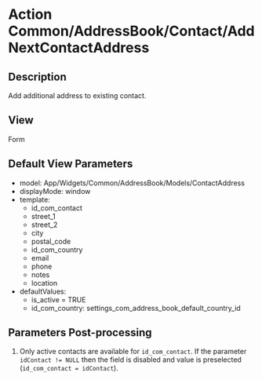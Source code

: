 # Action Common/AddressBook/Contact/AddNextContactAddress

## Description

Add additional address to existing contact.

## View

Form

## Default View Parameters

* model: App/Widgets/Common/AddressBook/Models/ContactAddress
* displayMode: window
* template:
  * id_com_contact
  * street_1
  * street_2
  * city
  * postal_code
  * id_com_country
  * email
  * phone
  * notes
  * location
* defaultValues:
  * is_active = TRUE
  * id_com_country: settings_com_address_book_default_country_id

## Parameters Post-processing

  1. Only active contacts are available for `id_com_contact`. If the parameter `idContact != NULL` then the field is disabled and value is preselected (`id_com_contact = idContact`).